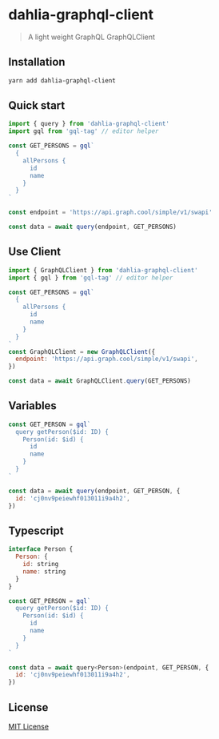 # dahlia-graphql-client

> A light weight GraphQL GraphQLClient

## Installation

```sh
yarn add dahlia-graphql-client
```

## Quick start

```js
import { query } from 'dahlia-graphql-client'
import gql from 'gql-tag' // editor helper

const GET_PERSONS = gql`
  {
    allPersons {
      id
      name
    }
  }
`

const endpoint = 'https://api.graph.cool/simple/v1/swapi'

const data = await query(endpoint, GET_PERSONS)
```

## Use Client

```js
import { GraphQLClient } from 'dahlia-graphql-client'
import { gql } from 'gql-tag' // editor helper

const GET_PERSONS = gql`
  {
    allPersons {
      id
      name
    }
  }
`
const GraphQLClient = new GraphQLClient({
  endpoint: 'https://api.graph.cool/simple/v1/swapi',
})

const data = await GraphQLClient.query(GET_PERSONS)
```

## Variables

```js
const GET_PERSON = gql`
  query getPerson($id: ID) {
    Person(id: $id) {
      id
      name
    }
  }
`

const data = await query(endpoint, GET_PERSON, {
  id: 'cj0nv9peiewhf013011i9a4h2',
})
```

## Typescript

```js
interface Person {
  Person: {
    id: string
    name: string
  }
}

const GET_PERSON = gql`
  query getPerson($id: ID) {
    Person(id: $id) {
      id
      name
    }
  }
`

const data = await query<Person>(endpoint, GET_PERSON, {
  id: 'cj0nv9peiewhf013011i9a4h2',
})
```

## License

[MIT License](https://github.com/forsigner/gery/blob/master/LICENSE)
